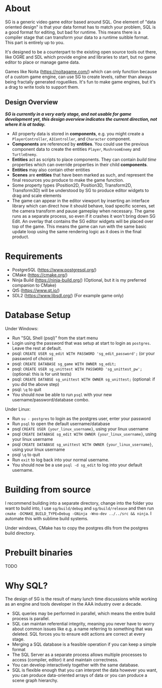# About

SG is a generic video game editor based around SQL. One element of "data oriented design" is that your data format has to match your problem, SQL is a good format for editing, but bad for runtime. This means there is a compiler stage that can transform your data to a runtime suitible format. This part is entirely up to you.

It's designed to be a counterpart to the existing open source tools out there, like OGRE and SDL which provide engine and libraries to start, but no game editor to place or manage game data.

Games like Noita (https://noitagame.com/) which can only function because of a custom game engine, can use SG to create levels, rather than always being fractally generated roguelikes. It's fun to make game engines, but it's a drag to write tools to support them.

## Design Overview

**_SG is currently in a very early stage, and not usable for game development yet, this design overview indicates the current direction, not where it is at today._**

* All property data is stored in **components**, e.g. you might create a `PlayerController`, `AIController`, and `Character` component.
* **Components** are referenced by **entities**. You could use the previous component data to create the entities `Player`, `MushroomEnemy` and `TurtleEnemy`.
* **Entities** act as scripts to place components. They can contain _build time_ properties which can override properties in their child **components**.
* **Entities** may also contain other entities
* **Scenes** are **entities** that have been marked as such, and represent the final resources you produce to make the game function. 
* Some property types (Position2D, Position3D, Transform2D, Transform3D) will be understood by SG to produce editor widgets to drag and scale elements
* The game can appear in the editor viewport by inserting an interface library which can direct how it should behave, load specific scenes, set the camera transform and pause gameplay when necessary. The game runs as a separate process, so even if it crashes it won't bring down SG Edit. An overlay that contains the SG editor widgets will be placed over top of the game. This means the game can run with the same basic update loop using the same rendering logic as it does in the final product.

# Requirements

* PostgreSQL (https://www.postgresql.org/)
* CMake (https://cmake.org/)
* Ninja Build (https://ninja-build.org/) (Optional, but it is my preferred companion to CMake)
* Qt5 (https://www.qt.io/)
* SDL2 (https://www.libsdl.org/) (For example game only)

# Database Setup

Under Windows:

* Run "SQL Shell (psql)" from the start menu
* Login using the password that was setup at start to login as `postgres`. Leave the rest at default. 
* psql: `CREATE USER sg_edit WITH PASSWORD 'sg_edit_password';` (or your password of choice)
* psql: `CREATE DATABASE sg_game WITH OWNER sg_edit;` 
* psql: `CREATE USER sg_unittest WITH PASSWORD 'sg_unittest_pw';` (optional: this is for unit tests)
* psql: `CREATE DATABSE sg_unittest WITH OWNER sg_unittest;` (optional: if you did the above step)
* psql: `\q` to quit 
* You should now be able to run `psql` with your new username/password/database combo.

Under Linux:

* Run `su - postgres` to login as the postgres user, enter your password
* Run `psql` to open the default username/database
* psql `CREATE USER {your_linux_username}`, using your linux username
* psql `CREATE DATABASE sg_edit WITH OWNER {your_linux_username}`, using your linux username
* psql `CREATE DATABASE sg_unittest WITH OWNER {your_linux_username}`, using your linux username
* psql `\q` to quit
* Run `exit` to log back into your normal username.
* You should now be a use `psql -d sg_edit` to log into your default username. 

# Building from source

I recommend building into a separate directory, change into the folder you want to build into, I use `sg/build/debug` and `sg/build/release` and then run `cmake -DCMAKE_BUILD_TYPE=Debug -GNinja -Wno-dev ../../src && ninja`. I automate this with sublime build systems.

Under windows, CMake has to copy the postgres dlls from the postgres build directory. 

# Prebuilt binaries

TODO

# Why SQL?

The design of SG is the result of many lunch time discussions while working as an engine and tools developer in the AAA industry over a decade.

* SQL queries may be performed in parallel, which means the entire build process is parallel.
* SQL can maintan referential integrity, meaning you never have to worry about common issues like e.g. a name referring to something that was deleted. SQL forces you to ensure edit actions are correct at every stage.
* Merging a SQL database is a feasible operation if you can keep a simple format
* The SQL Server as a separate process allows multiple processes to access (compiler, editor) it and maintain correctness. 
* You can develop interactively together with the same database.
* SQL is flexible enough that you can interpret the data however you want, you can produce data-oriented arrays of data or you can produce a scene graph hierarchy.

